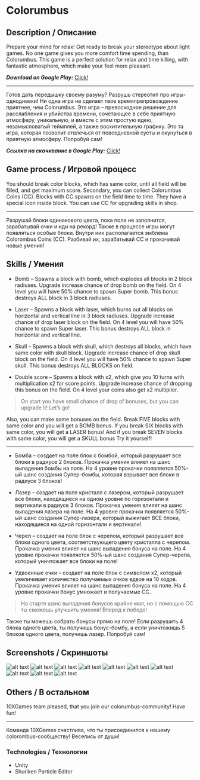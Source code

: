 # Colorumbus
## Description / Описание

Prepare your mind for relax! Get ready to break your stereotype about light games. No one game gives you more comfort time spending, than Colorumbus. This game is a perfect solution for relax and time killing, with fantastic atmosphere, which make your feel more pleasant.

***Download on Google Play:*** [Click!](https://play.google.com/store/apps/details?id=com.tenxgames.colorumbus)

---

Готов дать передышку своему разуму? Разрушь стереотип про игры-однодневки! Ни одна игра не сделает твое времяпрепровождение приятнее, чем Colorumbus. Эта игра – превосходное решение для расслабления и убийства времени, сочетающее в себе приятную атмосферу, уникальную, и вместе с этим простую идею, незамысловатый геймплей, а также восхитительную графику. Это та игра, которая позволит отвлечься от повседневной суеты и окунуться в приятную атмосферу. Попробуй сам!

 ***Ссылка на скачивание в Google Play:*** [Click!](https://play.google.com/store/apps/details?id=com.tenxgames.colorumbus)

## Game process / Игровой процесс

You should break color blocks, which has same color, until all field will be filled, and get maximum score. Secondary, you can collect Colorumbus Coins (CC). Blocks with CC spawns on the field time to time. They have a special icon inside block. You can use CC for upgrading skills in shop.

---

Разрушай блоки одинакового цвета, пока поле не заполнится, зарабатывай очки и иди на рекорд! Также в процессе игры могут появляться особые блоки. Внутри них располагается эмблема Colorombus Coins (CC). Разбивай их, зарабатывай CC и прокачивай новые умения!

 

## Skills / Умения

* Bomb – Spawns a block with bomb, which explodes all blocks in 2 block radiuses. Upgrade increase chance of drop bomb on the field. On 4 level you will have 50% chance to spawn Super bomb. This bonus destroys ALL block in 3 block radiuses.

* Laser – Spawns a block with laser, which burns out all blocks on horizontal and vertical line in 3 block radiuses. Upgrade increase chance of drop laser block on the field. On 4 level you will have 50% chance to spawn Super laser. This bonus destroys ALL block in horizontal and vertical line.

* Skull – Spawns a block with skull, which destroys all blocks, which have same color with skull block. Upgrade increase chance of drop skull block on the field. On 4 level you will have 50% chance to spawn Super skull. This bonus destroys ALL BLOCKS on field.

* Double score – Spawns a block with x2, which give you 10 turns with multiplication x2 for score points. Upgrade increase chance of dropping this bonus on the field. On 4 level your coins also get x2 multiplier.

> On start you have small chance of drop of bonuses, but you can upgrade it! Let’s go!

<aside class="success">
Also, you can make some bonuses on the field. Break FIVE blocks with same color and you will get a BOMB bonus. If you break SIX blocks with same color, you will get a LASER bonus! And if you break SEVEN blocks with same color, you will get a SKULL bonus Try it yourself!
</aside>

---

* Бомба – создает на поле блок с бомбой, который разрушает все блоки в радиусе 2 блоков. Прокачка умения влияет на шанс выпадения бомбы на поле. На 4 уровне прокачки появляется 50%-ый шанс создания Супер-бомбы, которая взрывает все блоки в радиусе 3 блоков!

* Лазер – создает на поле кристалл с лазером, который разрушает все блоки, находящиеся на одном уровне по горизонтали и вертикали в радиусе 3 блоков. Прокачка умения влияет на шанс выпадения лазера на поле. На 4 уровне прокачки появляется 50%-ый шанс создания Супер-лазера, который выжигает ВСЕ блоки, находящиеся на одной горизонтали и вертикали!

* Череп – создает на поле блок с черепом, который разрушает все блоки одного цвета, соответствующего цвету кристалла с черепом. Прокачка умения влияет на шанс выпадения бонуса на поле. На 4 уровне прокачки появляется 50%-ый шанс создания Супер-черепа, который уничтожает все блоки на поле!

* Удвоенные очки – создает на поле блок с символом х2, который увеличивает количество получаемых очков вдвое на 10 ходов. Прокачка умения влияет на шанс выпадения бонуса на поле. На 4 уровне прокачки бонус умножает и получаемые СС.

> На старте шанс выпадения бонусов крайне мал, но с помощью СС ты сможешь улучшить умения! Вперед к победе!

<aside class="success">
Также ты можешь собрать бонусы прямо на поле! Если разрушить 4 блока одного цвета, ты получишь бонус-бомбу, а если уничтожишь 5 блоков одного цвета, получишь лазер. Попробуй сам!
</aside>

 

## Screenshots / Скриншоты

![alt text](https://raw.github.com/CakeWalker1337/Colorumbus/master/github/screenshots/Screen1_en.jpg)
![alt text](https://raw.github.com/CakeWalker1337/Colorumbus/master/github/screenshots/Screen1_ru.jpg)
![alt text](https://raw.github.com/CakeWalker1337/Colorumbus/master/github/screenshots/Screen2_en.jpg)
![alt text](https://raw.github.com/CakeWalker1337/Colorumbus/master/github/screenshots/Screen3_ru.jpg)
![alt text](https://raw.github.com/CakeWalker1337/Colorumbus/master/github/screenshots/Screen3_en.jpg)
![alt text](https://raw.github.com/CakeWalker1337/Colorumbus/master/github/screenshots/Screen3_ru.jpg)
![alt text](https://raw.github.com/CakeWalker1337/Colorumbus/master/github/screenshots/Screen4_en.jpg)
![alt text](https://raw.github.com/CakeWalker1337/Colorumbus/master/github/screenshots/Screen4_ru.jpg)
![alt text](https://raw.github.com/CakeWalker1337/Colorumbus/master/github/screenshots/Screen5_en.jpg)
![alt text](https://raw.github.com/CakeWalker1337/Colorumbus/master/github/screenshots/Screen5_ru.jpg)



## Others / В остальном

10XGames team pleased, that you join our colorumbus-community! Have fun!

---

Команда 10XGames счастлива, что ты присоединился к нашему colorombus-сообществу! Веселись от души!

 

### Technologies / Технологии

* Unity
* Shuriken Particle Editor

